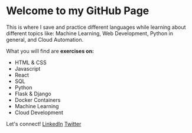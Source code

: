 # Welcome to my GitHub Page

This is where I save and practice different languages while learning about different topics like: Machine Learning, Web Development, Python in general, and Cloud Automation.

What you will find are **exercises on:**
- HTML & CSS
- Javascript
- React
- SQL
- Python
- Flask & Django
- Docker Containers
- Machine Learning
- Cloud Development

Let's connect! 
[LinkedIn](https://www.linkedin.com/in/raul-reyes-mx/?locale=en_US) 
[Twitter](https://twitter.com/RaulRgmx)
